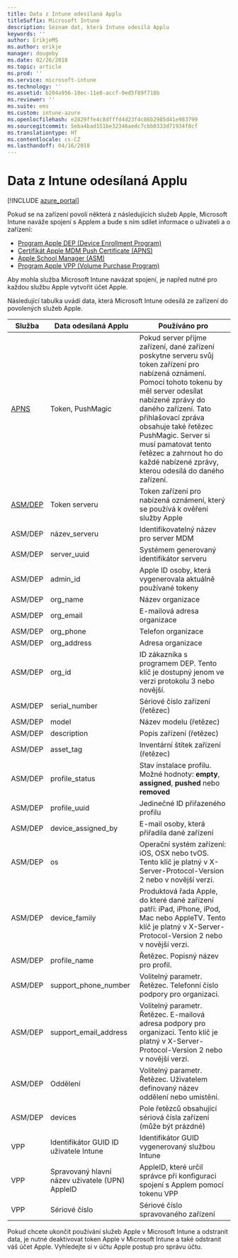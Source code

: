 ```yaml
---
title: Data z Intune odesílaná Applu
titleSuffix: Microsoft Intune
description: Seznam dat, která Intune odesílá Applu
keywords: ''
author: ErikjeMS
ms.author: erikje
manager: dougeby
ms.date: 02/26/2018
ms.topic: article
ms.prod: ''
ms.service: microsoft-intune
ms.technology: ''
ms.assetid: b204a956-18ec-11e8-accf-0ed5f89f718b
ms.reviewer: ''
ms.suite: ems
ms.custom: intune-azure
ms.openlocfilehash: e2829ffe4c8dfffd4d23f4c86b2985d41e983799
ms.sourcegitcommit: 5eba4bad151be32346aedc7cbb0333d71934f8cf
ms.translationtype: HT
ms.contentlocale: cs-CZ
ms.lasthandoff: 04/16/2018
---
```

# <a name="data-intune-sends-to-apple"></a>Data z Intune odesílaná Applu

[!INCLUDE [azure_portal](./includes/azure_portal.md)]

Pokud se na zařízení povolí některá z následujících služeb Apple, Microsoft Intune naváže spojení s Applem a bude s ním sdílet informace o uživateli a o zařízení: 

- [Program Apple DEP (Device Enrollment Program)](device-enrollment-program-enroll-ios.md)
- [Certifikát Apple MDM Push Certificate (APNS)](apple-mdm-push-certificate-get.md)
- [Apple School Manager (ASM)](https://docs.microsoft.com/schooldatasync/apple-school-manager-integration-with-intune-for-education-and-school-data-sync)
- [Program Apple VPP (Volume Purchase Program)](vpp-apps-ios.md)

Aby mohla služba Microsoft Intune navázat spojení, je napřed nutné pro každou službu Apple vytvořit účet Apple.

Následující tabulka uvádí data, která Microsoft Intune odesílá ze zařízení do povolených služeb Apple. 

| Služba | Data odesílaná Applu | Používáno pro |
|---|---| ---|
| [APNS](https://developer.apple.com/library/content/documentation/Miscellaneous/Reference/MobileDeviceManagementProtocolRef/3-MDM_Protocol/MDM_Protocol.html#//apple_ref/doc/uid/TP40017387-CH3-SW2) | Token, PushMagic | Pokud server přijme zařízení, dané zařízení poskytne serveru svůj token zařízení pro nabízená oznámení. Pomocí tohoto tokenu by měl server odesílat nabízené zprávy do daného zařízení. Tato přihlašovací zpráva obsahuje také řetězec PushMagic. Server si musí pamatovat tento řetězec a zahrnout ho do každé nabízené zprávy, kterou odesílá do daného zařízení. |
| [ASM/DEP](https://developer.apple.com/library/content/documentation/Miscellaneous/Reference/MobileDeviceManagementProtocolRef/3-MDM_Protocol/MDM_Protocol.html#//apple_ref/doc/uid/TP40017387-CH3-SW2) | Token serveru | Token zařízení pro nabízená oznámení, který se používá k ověření služby Apple |
| ASM/DEP | název_serveru | Identifikovatelný název pro server MDM |
| ASM/DEP | server_uuid | Systémem generovaný identifikátor serveru |
| ASM/DEP | admin_id | Apple ID osoby, která vygenerovala aktuálně používané tokeny |
| ASM/DEP | org_name | Název organizace |
| ASM/DEP | org_email | E-mailová adresa organizace |
| ASM/DEP | org_phone | Telefon organizace |
| ASM/DEP | org_address | Adresa organizace |
| ASM/DEP | org_id | ID zákazníka s programem DEP. Tento klíč je dostupný jenom ve verzi protokolu 3 nebo novější. |
| ASM/DEP | serial_number | Sériové číslo zařízení (řetězec) |
| ASM/DEP | model | Název modelu (řetězec) |
| ASM/DEP | description | Popis zařízení (řetězec) |
| ASM/DEP | asset_tag | Inventární štítek zařízení (řetězec) |
| ASM/DEP | profile_status | Stav instalace profilu. Možné hodnoty: **empty**, **assigned**, **pushed** nebo **removed** |
| ASM/DEP | profile_uuid | Jedinečné ID přiřazeného profilu |
| ASM/DEP | device_assigned_by | E-mail osoby, která přiřadila dané zařízení |
| ASM/DEP | os | Operační systém zařízení: iOS, OSX nebo tvOS. Tento klíč je platný v X-Server-Protocol-Version 2 nebo v novější verzi. |
| ASM/DEP | device_family | Produktová řada Apple, do které dané zařízení patří: iPad, iPhone, iPod, Mac nebo AppleTV. Tento klíč je platný v X-Server-Protocol-Version 2 nebo v novější verzi. |
| ASM/DEP | profile_name | Řetězec. Popisný název pro profil. |
| ASM/DEP | support_phone_number | Volitelný parametr. Řetězec. Telefonní číslo podpory pro organizaci. |
| ASM/DEP | support_email_address | Volitelný parametr. Řetězec. E-mailová adresa podpory pro organizaci. Tento klíč je platný v X-Server-Protocol-Version 2 nebo v novější verzi. |
| ASM/DEP | Oddělení | Volitelný parametr. Řetězec. Uživatelem definovaný název oddělení nebo umístění. |
| ASM/DEP | devices | Pole řetězců obsahující sériová čísla zařízení (může být prázdné) |
| VPP | Identifikátor GUID ID uživatele Intune | Identifikátor GUID vygenerovaný službou Intune |
| VPP | Spravovaný hlavní název uživatele (UPN) AppleID | AppleID, které určil správce při konfiguraci spojení s Applem pomocí tokenu VPP |
| VPP | Sériové číslo | Sériové číslo spravovaného zařízení |

Pokud chcete ukončit používání služeb Apple v Microsoft Intune a odstranit data, je nutné deaktivovat token Apple v Microsoft Intune a také odstranit váš účet Apple. Vyhledejte si v účtu Apple postup pro správu účtu.


